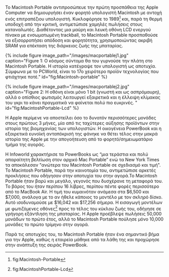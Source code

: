 Το Macintosh Portable αντιπροσώπευε την πρώτη προσπάθεια της Apple Computer να δημιουργήσει έναν φορητό υπολογιστή Macintosh με αντοχή ενός επιτραπέζιου υπολογιστή. Κυκλοφόρησε το 1989[^1] και, παρά τη θερμή υποδοχή από την κριτική, αντιμετώπισε χαμηλές πωλήσεις στους καταναλωτές. Διαθέτοντας μια μαύρη και λευκή οθόνη LCD ενεργού πίνακα με ενσωματωμένη trackball, το Macintosh Portable προσπαθούσε να εξισορροπήσει απόδοση και φορητότητα, χρησιμοποιώντας ακριβή SRAM για επέκταση της διάρκειας ζωής της μπαταρίας.

{% include figure image_path="/images/macportablej1.jpg" caption="Figure 1: Ο κόσμος σύντομα θα του γυρνούσε την πλάτη στο Macintosh Portable. Η ιστορία κατέγραψε τον υπολογιστή ως αποτυχία. Σύμφωνα με το PCWorld, είναι το 17ο χειρότερο προϊόν τεχνολογίας που φτιάχτηκε ποτέ." id="fig:Macintosh-portable" %}

{% include figure image_path="/images/macportablej2.jpg" caption="Figure 2: Η οθόνη είναι μόνο 1 bit (γνωστή και ως ασπρόμαυρη), αλλά ο οπίσθιος φωτισμός λειτουργεί εξαιρετικά και η έλλειψη κλίμακας του γκρι το κάνει πραγματικά να φαίνεται πολύ πιο ευκρινές. " id="fig:MacintoshPortable-Lcd" %}

Η Apple περίμενε να αποστείλει όσο το δυνατόν περισσότερες μονάδες στους πρώτους 3 μήνες, μία από τις ταχύτερες αύξησης προϊόντων στην ιστορία της βιομηχανίας των υπολογιστών. Η οικογένεια PowerBook και η εξαιρετικά ευνοϊκή ανταπόκρισή της φάνηκε να θέτει τέλος στην μακρά ιστορία της Apple με την απογοήτευση από το φορητό/σημειωματάριο τμήμα της αγοράς.

Η Infoworld χαρακτήρισε τα PowerBooks ως “μια τεράστια και πολύ απαραίτητη βελτίωση στον αρχικό Mac Portable” ενώ τα New York Times τα αποκάλεσαν "ανώτερα του Macintosh Portable σε σχεδιασμό και τιμή". Το Macintosh Portable, παρά την καινοτομία του, αντιμετώπισε αρκετές προκλήσεις που οδήγησαν στην αποτυχία του στην αγορά.Το Macintosh Portable ήταν βαρύ και μεγάλο, γεγονός που δυσχέρανε τη μεταφορά του. Το βάρος του ήταν περίπου 16 λίβρες, περίπου πέντε φορές περισσότερο από το MacBook Air. Η τιμή του κυμαινόταν ανάμεσα στα $6,500 και $7,000, ανάλογα με το αν ήθελε κάποιος το μοντέλο με τον σκληρό δίσκο. Αυτό ισοδυναμούσε με $16,042 και $17,256 σήμερα. Η εισαγωγή μοντέλων με φωτιζόμενες οθόνες[^2] προς το τέλος του κύκλου ζωής του, οδήγησε σε γρήγορη εξάντληση της μπαταρίας. Η Apple προέβλεψε πωλήσεις 50,000 μονάδων το πρώτο έτος, αλλά το Macintosh Portable πούλησε μόνο 10,000 μονάδες το πρώτο τρίμηνο στην αγορά.

Παρά τις αποτυχίες του, το Macintosh Portable ήταν ένα σημαντικό βήμα για την Apple, καθώς η εταιρεία μάθηκε από τα λάθη της και προχώρησε στην ανάπτυξη της σειράς PowerBook.

[^1]: fig:Macintosh-Portable

[^2]: fig:MacintoshPortable-Lcd